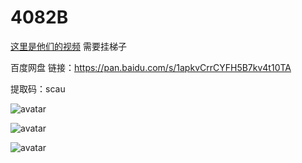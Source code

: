 # 4082B

[这里是他们的视频]([网址](https://www.youtube.com/watch?v=lyS55SRL2WI))
需要挂梯子


百度网盘
链接：https://pan.baidu.com/s/1apkvCrrCYFH5B7kv4t10TA 

提取码：scau 



![avatar](https://gitee.com/huangxiaoyuan/picture-library/blob/master/4082B/%E5%BE%AE%E4%BF%A1%E5%9B%BE%E7%89%87_20230311125640.png)


![avatar](https://gitee.com/huangxiaoyuan/picture-library/blob/master/4082B/%E5%BE%AE%E4%BF%A1%E5%9B%BE%E7%89%87_20230311125713.png)


![avatar](https://gitee.com/huangxiaoyuan/picture-library/blob/master/4082B/%E5%BE%AE%E4%BF%A1%E5%9B%BE%E7%89%87_20230311125720.png)